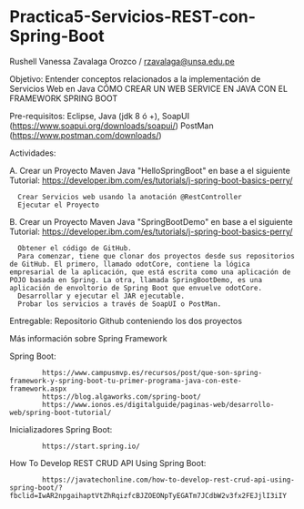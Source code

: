 # Practica5-Servicios-REST-con-Spring-Boot

Rushell Vanessa Zavalaga Orozco / rzavalaga@unsa.edu.pe

Objetivo: Entender conceptos relacionados a la implementación de Servicios Web en Java CÓMO CREAR UN WEB SERVICE EN JAVA CON EL FRAMEWORK SPRING BOOT

Pre-requisitos: Eclipse, Java (jdk 8 ó +), SoapUI (https://www.soapui.org/downloads/soapui/) PostMan (https://www.postman.com/downloads/)

Actividades:

A. Crear un Proyecto Maven Java "HelloSpringBoot" en base a el siguiente Tutorial: https://developer.ibm.com/es/tutorials/j-spring-boot-basics-perry/

      Crear Servicios web usando la anotación @RestController
      Ejecutar el Proyecto


B. Crear un Proyecto Maven Java "SpringBootDemo" en base a el siguiente Tutorial: https://developer.ibm.com/es/tutorials/j-spring-boot-basics-perry/

      Obtener el código de GitHub.
      Para comenzar, tiene que clonar dos proyectos desde sus repositorios de GitHub. El primero, llamado odotCore, contiene la lógica empresarial de la aplicación, que está escrita como una aplicación de POJO basada en Spring. La otra, llamada SpringBootDemo, es una aplicación de envoltorio de Spring Boot que envuelve odotCore.
      Desarrollar y ejecutar el JAR ejecutable.
      Probar los servicios a través de SoapUI o PostMan.

Entregable: Repositorio Github conteniendo los dos proyectos


Más información sobre Spring Framework

Spring Boot:

            https://www.campusmvp.es/recursos/post/que-son-spring-framework-y-spring-boot-tu-primer-programa-java-con-este-framework.aspx
            https://blog.algaworks.com/spring-boot/
            https://www.ionos.es/digitalguide/paginas-web/desarrollo-web/spring-boot-tutorial/

Inicializadores Spring Boot: 
            
            https://start.spring.io/

How To Develop REST CRUD API Using Spring Boot: 

            https://javatechonline.com/how-to-develop-rest-crud-api-using-spring-boot/?fbclid=IwAR2npgaihaptVtZhRqizfcBJZOEONpTyEGATm7JCdbW2v3fx2FEJjlI3iIY
